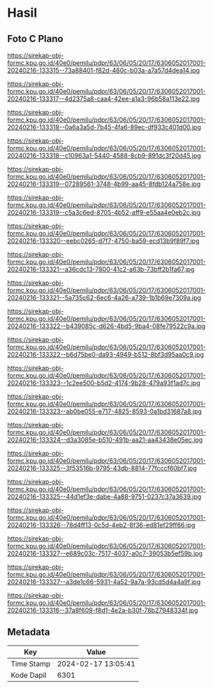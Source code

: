 # Hasil

## Foto C Plano

https://sirekap-obj-formc.kpu.go.id/40e0/pemilu/pdpr/63/06/05/20/17/6306052017001-20240216-133315--73a88401-f82d-460c-b03a-a7a57d4dea14.jpg

https://sirekap-obj-formc.kpu.go.id/40e0/pemilu/pdpr/63/06/05/20/17/6306052017001-20240216-133317--4d2375a8-caa4-42ee-a1a3-96b58a113e22.jpg

https://sirekap-obj-formc.kpu.go.id/40e0/pemilu/pdpr/63/06/05/20/17/6306052017001-20240216-133318--0a6a3a5d-7b45-4fa6-89ec-df933c401d00.jpg

https://sirekap-obj-formc.kpu.go.id/40e0/pemilu/pdpr/63/06/05/20/17/6306052017001-20240216-133318--c10963a1-5440-4588-8cb9-891dc3f20d45.jpg

https://sirekap-obj-formc.kpu.go.id/40e0/pemilu/pdpr/63/06/05/20/17/6306052017001-20240216-133319--07289561-3748-4b99-aa45-8fdb124a758e.jpg

https://sirekap-obj-formc.kpu.go.id/40e0/pemilu/pdpr/63/06/05/20/17/6306052017001-20240216-133319--c5a3c6ed-8705-4b52-aff9-e55aa4e0eb2c.jpg

https://sirekap-obj-formc.kpu.go.id/40e0/pemilu/pdpr/63/06/05/20/17/6306052017001-20240216-133320--eebc0265-d7f7-4750-ba59-ecd13b9f89f7.jpg

https://sirekap-obj-formc.kpu.go.id/40e0/pemilu/pdpr/63/06/05/20/17/6306052017001-20240216-133321--a36cdc13-7800-41c2-a63b-73bff2b1fa67.jpg

https://sirekap-obj-formc.kpu.go.id/40e0/pemilu/pdpr/63/06/05/20/17/6306052017001-20240216-133321--5a735c62-6ec6-4a26-a739-1b1b69e7309a.jpg

https://sirekap-obj-formc.kpu.go.id/40e0/pemilu/pdpr/63/06/05/20/17/6306052017001-20240216-133322--b439085c-d626-4bd5-9ba4-08fe79522c9a.jpg

https://sirekap-obj-formc.kpu.go.id/40e0/pemilu/pdpr/63/06/05/20/17/6306052017001-20240216-133322--b6d75be0-da93-4949-b512-8bf3d95aa0c9.jpg

https://sirekap-obj-formc.kpu.go.id/40e0/pemilu/pdpr/63/06/05/20/17/6306052017001-20240216-133323--1c2ee500-b5d2-4174-9b28-479a93f1ad7c.jpg

https://sirekap-obj-formc.kpu.go.id/40e0/pemilu/pdpr/63/06/05/20/17/6306052017001-20240216-133323--ab0be055-e717-4825-8593-0a1bd31687a8.jpg

https://sirekap-obj-formc.kpu.go.id/40e0/pemilu/pdpr/63/06/05/20/17/6306052017001-20240216-133324--d3a3085e-b510-491b-aa21-aa43438e05ec.jpg

https://sirekap-obj-formc.kpu.go.id/40e0/pemilu/pdpr/63/06/05/20/17/6306052017001-20240216-133325--3f53516b-9795-43db-8814-77fcccf60bf7.jpg

https://sirekap-obj-formc.kpu.go.id/40e0/pemilu/pdpr/63/06/05/20/17/6306052017001-20240216-133325--44d1ef3e-dabe-4a88-9751-0237c37a3639.jpg

https://sirekap-obj-formc.kpu.go.id/40e0/pemilu/pdpr/63/06/05/20/17/6306052017001-20240216-133326--78d4ff13-0c5d-4eb2-8f36-ed81ef29ff66.jpg

https://sirekap-obj-formc.kpu.go.id/40e0/pemilu/pdpr/63/06/05/20/17/6306052017001-20240216-133327--e689c03c-7517-4037-a0c7-39053b5ef59b.jpg

https://sirekap-obj-formc.kpu.go.id/40e0/pemilu/pdpr/63/06/05/20/17/6306052017001-20240216-133327--a3de1c66-5931-4a52-9a7a-93cd5d4a4a9f.jpg

https://sirekap-obj-formc.kpu.go.id/40e0/pemilu/pdpr/63/06/05/20/17/6306052017001-20240216-133316--37a8f609-f8d1-4e2a-b30f-78b27948334f.jpg


## Metadata

| Key        | Value               |
| ---------- | ------------------- |
| Time Stamp | 2024-02-17 13:05:41 |
| Kode Dapil | 6301                |



